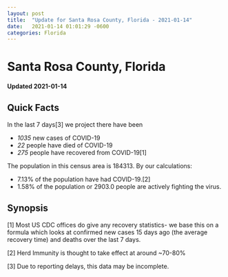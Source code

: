 ```yaml
---
layout: post
title:  "Update for Santa Rosa County, Florida - 2021-01-14"
date:   2021-01-14 01:01:29 -0600
categories: Florida
---
```


# Santa Rosa County, Florida
#### Updated 2021-01-14

## Quick Facts

In the last 7 days[3] we project there have been
- *1035* new cases of COVID-19
- *22* people have died of COVID-19
- *275* people have recovered from COVID-19[1]

The population in this census area is 184313. By our calculations:
- 7.13% of the population have had COVID-19.[2]
- 1.58% of the population or 2903.0 people are actively fighting the virus.

## Synopsis




[1] Most US CDC offices do give any recovery statistics- we base this on a formula which looks at confirmed new cases
15 days ago (the average recovery time) and deaths over the last 7 days.

[2] Herd Immunity is thought to take effect at around ~70-80%

[3] Due to reporting delays, this data may be incomplete.
 
    